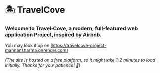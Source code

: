 # 🏝️ TravelCove
### Welcome to Travel-Cove, a modern, full-featured web application Project, inspired by Airbnb.

You may look it up on [https://travelcove-project-mannansharma.onrender.com]


*(The site is hosted on a free platform, so it might take 1-2 minutes to load initially. Thanks for your patience! 🙌)*
